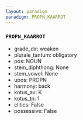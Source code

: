 ```yaml
---
layout: paradigm
paradigm: PROPN_KAARROT
---
```

### ` PROPN_KAARROT `


* grade_dir: weaken
* plurale_tantum: obligatory
* pos: NOUN
* stem_diphthong: None
* stem_vowel: None
* upos: PROPN
* harmony: back
* kotus_av: K
* kotus_tn: 1
* clitics: False
* possessive: False
